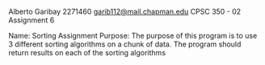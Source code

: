 Alberto Garibay
2271460
garib112@mail.chapman.edu
CPSC 350 - 02
Assignment 6

Name: Sorting Assignment
Purpose:
		The purpose of this program is to use 3 different sorting algorithms on a chunk of data.
		The program should return results on each of the sorting algorithms  
